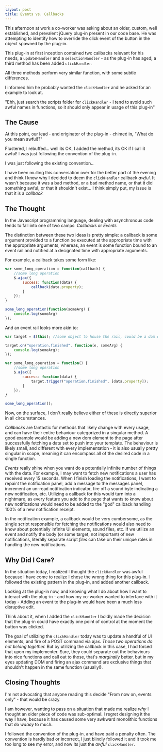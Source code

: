 ```yaml
---
layout: post
title: Events vs. Callbacks
---
```

This afternoon at work a co-worker was asking about an older, custom, well established, and prevalent jQuery plug-in present in our code base. 
He was attempting to identify how to override the click event of the button in the object spawned by the plug-in. 

This plug-in at first inception contained two callbacks relevant for his needs, a `updateHandler` and a `selectionHandler` - as the plug-in has aged, a third method has been added `clickHandler`.

All three methods perform very similar function, with some subtle differences.

I informed him he probably wanted the `clickHandler` and he asked for an example to look at.

"Ehh, just search the scripts folder for `clickHandler` - I tend to avoid such awful names in functions, so it should only appear in usage of this plug-in"

## The Cause
At this point, our lead - and originator of the plug-in - chimed in, "What do you mean awful!?"

Flustered, I rebuffed... well its OK, I added the method, its OK if I call it awful! I was just following the convention of the plug-in.

I was just following the existing convention... 

I have been mulling this conversation over for the better part of the evening and think I know why I decided to deem the `clickHandler` callback _awful_. It wasn't because it was a bad method, or a bad method name,
or that it did something awful, or that it shouldn't exist... I think simply put, my issue is that it is a *callback*

## The Thought
In the Javascript programming language, dealing with asynchronous code tends to fall into one of two camps:
*Callbacks* or *Events*

The distinction between these two ideas is pretty simple: a callback is some argument provided to a function be executed at the appropriate time with the appropriate arguments, whereas, an event is some function 
bound to an event rail and notified at a designated time with appropriate arguments.

For example, a callback takes some form like:

```javascript
var some_long_operation = function(callback) {
	//some long operation
	$.ajax({
		success: function(data) {
			callback(data.property);
		}
	});
}

some_long_operation(function(someArg) {
	console.log(someArg)
});
```

And an event rail looks more akin to:

```javascript
var target = $(this); //some object to house the rail, could be a dom object, most likely a javascript object

target.on("operation.finished", function(e, someArg) {
	console.log(someArg);
});

var some_long_operation = function() {
	//some long operation
	$.ajax({
		success: function(data) {
			target.trigger("operation.finished", [data.property]);
		}
	});
}

some_long_operation();
```

Now, on the surface, I don't really believe either of these is directly superior in all circumstances. 

*Callbacks* are fantastic for methods that likely change with every usage, and can have their entire behaviour categorized in a singular method. A good example would be adding a new dom element to the page after successfully fetching
a data set to push into your template. The behaviour is likely small, and different with every implementation - it is also usually pretty singular in scope, meaning it can encompass all of the desired code in a single function.

*Events* really shine when you want do a potentially infinite number of things with the data. For example, I may want to fetch new notifications a user has received every 15 seconds. When I finish loading the notifications, 
I want to repaint the notification panel, add a message to the messages panel, increment an un-read notification indicator, fire off a sound byte indicating a new notification, etc. Utilizing a callback for this would turn into a nightmare,
as every feature you add to the page that wants to know about new notifications would need to be added to the "god" callback handling 100% of a new notification receipt.

In the notification example, a callback would be very cumbersome, as the single script responsible for fetching the notifications would also need to know about potentially infinite UI elements, sound files, etc.
If we utilize an event and notify the body (or some target, not important) of new notifications, literally separate script _files_ can take on their unique roles in handling the new notifications.

## Why Did I Care?
In the situation today, I realized I thought the `clickHandler` was awful because I have come to realize I chose the wrong thing for this plug-in. I followed the existing pattern in the plug-in, and added another callback.

Looking at the plug-in now, and knowing what I do about how I want to interact with the plug-in - and how my co-worker wanted to interface with it today - Adding an event to the plug-in would have been a much less disruptive edit.

Think about it, when I added the `clickHandler` I boldly made the decision that the plug-in could have exactly one point of control at the moment the button was clicked. 

The goal of utilizing the `clickHandler` today was to update a handful of UI elements, and fire of a POST command via ajax. _Those two operations do not belong together._ But by utilizing the callback in this case, I had forced that upon 
my implementer. Sure, they could separate out the behaviours into nice functions and call out to those, that's _marginally_ better, but in my eyes updating DOM and firing an ajax command are exclusive things that shouldn't happen 
in the same function (usually!).

## Closing Thoughts
I'm not advocating that anyone reading this decide "From now on, events only" - that would be crazy.

I am however, wanting to pass on a situation that made me realize _why_ I thought an older piece of code was sub-optimal. I regret designing it the way I have, because it has caused some very awkward monolithic functions that do _waaay_ to much. 

I followed the convention of the plug-in, and have paid a penalty often. The convention is hardly bad or incorrect, I just blindly followed it and it took me too long to see my error, and now its just the _awful_ `clickHandler`.
